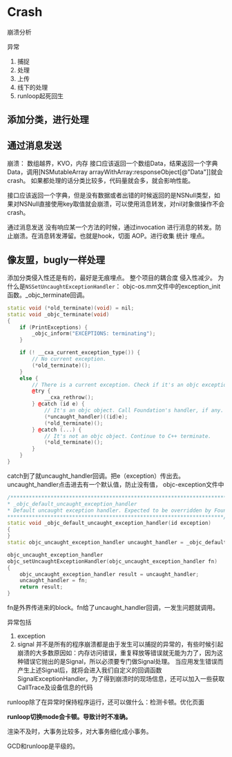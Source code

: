# Crash
崩溃分析

异常
1. 捕捉
2. 处理
3. 上传
4. 线下的处理
5. runloop起死回生


## 添加分类，进行处理

## 通过消息发送
崩溃：
数组越界，KVO，内存
接口应该返回一个数组Data，结果返回一个字典Data，调用[NSMutableArray arrayWithArray:responseObject[@"Data"]]就会crash。
如果都处理的话分类比较多，代码量就会多，就会影响性能。

接口应该返回一个字典，但是没有数据或者出错的时候返回的是NSNull类型，如果对NSNull直接使用key取值就会崩溃，可以使用消息转发，对nil对象做操作不会crash。

通过消息发送
没有响应某一个方法的时候，通过invocation 进行消息的转发。防止崩溃。在消息转发滞留。也就是hook，切面 AOP。进行收集 统计 埋点。

## 像友盟，bugly一样处理
添加分类侵入性还是有的，最好是无痕埋点。
整个项目的耦合度 侵入性减少。
为什么是`NSSetUncaughtExceptionHandler`：
objc-os.mm文件中的exception_init函数。_objc_terminate回调。

```c++
static void (*old_terminate)(void) = nil;
static void _objc_terminate(void)
{
    if (PrintExceptions) {
        _objc_inform("EXCEPTIONS: terminating");
    }

    if (! __cxa_current_exception_type()) {
        // No current exception.
        (*old_terminate)();
    }
    else {
        // There is a current exception. Check if it's an objc exception.
        @try {
            __cxa_rethrow();
        } @catch (id e) {
            // It's an objc object. Call Foundation's handler, if any.
            (*uncaught_handler)((id)e);
            (*old_terminate)();
        } @catch (...) {
            // It's not an objc object. Continue to C++ terminate.
            (*old_terminate)();
        }
    }
}
```
catch到了就uncaught_handler回调。把e（exception）传出去。
uncaught_handler点击进去有一个默认值，防止没有值，
objc-exception文件中

```c++
/***********************************************************************
* _objc_default_uncaught_exception_handler
* Default uncaught exception handler. Expected to be overridden by Foundation.
**********************************************************************/
static void _objc_default_uncaught_exception_handler(id exception)
{
}
static objc_uncaught_exception_handler uncaught_handler = _objc_default_uncaught_exception_handler;
```

```c++
objc_uncaught_exception_handler 
objc_setUncaughtExceptionHandler(objc_uncaught_exception_handler fn)
{
    objc_uncaught_exception_handler result = uncaught_handler;
    uncaught_handler = fn;
    return result;
}
```
fn是外界传进来的block。fn给了uncaught_handler回调，一发生问题就调用。


异常包括
1. exception
2. signal
并不是所有的程序崩溃都是由于发生可以捕捉的异常的，有些时候引起崩溃的大多数原因如：内存访问错误，重复释放等错误就无能为力了，因为这种错误它抛出的是Signal，所以必须要专门做Signal处理。
当应用发生错误而产生上述Signal后，就将会进入我们自定义的回调函数SignalExceptionHandler。为了得到崩溃时的现场信息，还可以加入一些获取CallTrace及设备信息的代码

runloop除了在异常时保持程序运行，还可以做什么：检测卡顿。优化页面

**runloop切换mode会卡顿。导致计时不准确。**

渲染不及时，大事务比较多，对大事务细化成小事务。


GCD和runloop是平级的。

